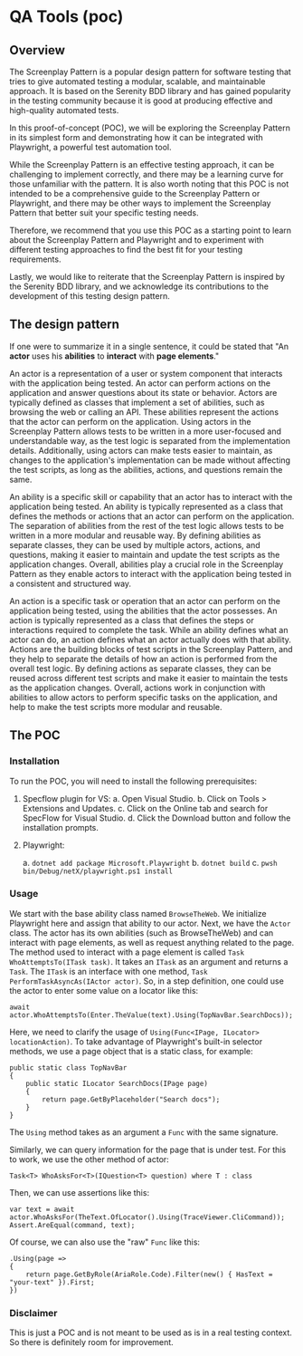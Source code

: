 # QA Tools (poc)

## Overview

The Screenplay Pattern is a popular design pattern for software testing that tries to give automated testing a modular, scalable, and maintainable approach. It is based on the Serenity BDD library and has gained popularity in the testing community because it is good at producing effective and high-quality automated tests.

In this proof-of-concept (POC), we will be exploring the Screenplay Pattern in its simplest form and demonstrating how it can be integrated with Playwright, a powerful test automation tool.

While the Screenplay Pattern is an effective testing approach, it can be challenging to implement correctly, and there may be a learning curve for those unfamiliar with the pattern. It is also worth noting that this POC is not intended to be a comprehensive guide to the Screenplay Pattern or Playwright, and there may be other ways to implement the Screenplay Pattern that better suit your specific testing needs.

Therefore, we recommend that you use this POC as a starting point to learn about the Screenplay Pattern and Playwright and to experiment with different testing approaches to find the best fit for your testing requirements.

Lastly, we would like to reiterate that the Screenplay Pattern is inspired by the Serenity BDD library, and we acknowledge its contributions to the development of this testing design pattern.

## The design pattern

If one were to summarize it in a single sentence, it could be stated that "An **actor** uses his **abilities** to **interact** with **page elements**."

An actor is a representation of a user or system component that interacts with the application being tested. An actor can perform actions on the application and answer questions about its state or behavior.
Actors are typically defined as classes that implement a set of abilities, such as browsing the web or calling an API. These abilities represent the actions that the actor can perform on the application.
Using actors in the Screenplay Pattern allows tests to be written in a more user-focused and understandable way, as the test logic is separated from the implementation details. Additionally, using actors can make tests easier to maintain, as changes to the application's implementation can be made without affecting the test scripts, as long as the abilities, actions, and questions remain the same.

An ability is a specific skill or capability that an actor has to interact with the application being tested. An ability is typically represented as a class that defines the methods or actions that an actor can perform on the application.
The separation of abilities from the rest of the test logic allows tests to be written in a more modular and reusable way. By defining abilities as separate classes, they can be used by multiple actors, actions, and questions, making it easier to maintain and update the test scripts as the application changes.
Overall, abilities play a crucial role in the Screenplay Pattern as they enable actors to interact with the application being tested in a consistent and structured way. 

An action is a specific task or operation that an actor can perform on the application being tested, using the abilities that the actor possesses. An action is typically represented as a class that defines the steps or interactions required to complete the task.
While an ability defines what an actor can do, an action defines what an actor actually does with that ability. Actions are the building blocks of test scripts in the Screenplay Pattern, and they help to separate the details of how an action is performed from the overall test logic. By defining actions as separate classes, they can be reused across different test scripts and make it easier to maintain the tests as the application changes.
Overall, actions work in conjunction with abilities to allow actors to perform specific tasks on the application, and help to make the test scripts more modular and reusable.

## The POC

### Installation

To run the POC, you will need to install the following prerequisites:
1. Specflow plugin for VS:
    a. Open Visual Studio.
    b. Click on Tools > Extensions and Updates.
    c. Click on the Online tab and search for SpecFlow for Visual Studio.
    d. Click the Download button and follow the installation prompts.

2. Playwright:

    a. `dotnet add package Microsoft.Playwright`
    b. `dotnet build`
    c. `pwsh bin/Debug/netX/playwright.ps1 install`

### Usage

We start with the base ability class named `BrowseTheWeb`. We initialize Playwright here and assign that ability to our actor. Next, we have the `Actor` class. 
The actor has its own abilities (such as BrowseTheWeb) and can interact with page elements, as well as request anything related to the page.
The method used to interact with a page element is called `Task WhoAttemptsTo(ITask task)`. It takes an `ITask` as an argument and returns a `Task`.
The `ITask` is an interface with one method, `Task PerformTaskAsyncAs(IActor actor)`. 
So, in a step definition, one could use the actor to enter some value on a locator like this:

```
await actor.WhoAttemptsTo(Enter.TheValue(text).Using(TopNavBar.SearchDocs));
```

Here, we need to clarify the usage of `Using(Func<IPage, ILocator> locationAction)`. To take advantage of Playwright's built-in selector methods, 
we use a page object that is a static class, for example: 
```
public static class TopNavBar 
{
    public static ILocator SearchDocs(IPage page)
    {
        return page.GetByPlaceholder("Search docs");
    }
}
```
The `Using` method takes as an argument a `Func` with the same signature.

Similarly, we can query information for the page that is under test. For this to work, we use the other method of actor:

```
Task<T> WhoAsksFor<T>(IQuestion<T> question) where T : class
```

Then, we can use assertions like this:

```
var text = await actor.WhoAsksFor(TheText.OfLocator().Using(TraceViewer.CliCommand));
Assert.AreEqual(command, text);
```

Of course, we can also use the "raw" `Func` like this:

```
.Using(page =>
{
    return page.GetByRole(AriaRole.Code).Filter(new() { HasText = "your-text" }).First;
})

```

### Disclaimer

This is just a POC and is not meant to be used as is in a real testing context. So there is definitely room for improvement.
